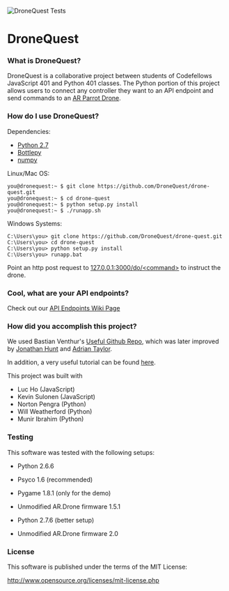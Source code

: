 
![DroneQuest Tests](https://api.travis-ci.org/DroneQuest/drone-quest.svg "Tests are passing! ... right?")


# DroneQuest

### What is DroneQuest?
DroneQuest is a collaborative project between students of Codefellows JavaScript 401 and Python 401 classes.
The Python portion of this project allows users to connect any controller they want to an API endpoint and send commands to an
[AR Parrot Drone](http://www.parrot.com/usa/products/ardrone-2/).

### How do I use DroneQuest?

Dependencies:
- [Python 2.7](https://www.python.org/download/releases/2.7/)
- [Bottlepy](http://bottlepy.org/docs/dev/index.html)
- [numpy](http://www.numpy.org/)

Linux/Mac OS:
```
you@dronequest:~ $ git clone https://github.com/DroneQuest/drone-quest.git
you@dronequest:~ $ cd drone-quest
you@dronequest:~ $ python setup.py install
you@dronequest:~ $ ./runapp.sh
```

Windows Systems:
```
C:\Users\you> git clone https://github.com/DroneQuest/drone-quest.git
C:\Users\you> cd drone-quest
C:\Users\you> python setup.py install
C:\Users\you> runapp.bat
```

Point an http post request to [127.0.0.1:3000/do/&lt;command&gt;](http://127.0.0.1:3000/do/takeoff) to instruct the drone.

### Cool, what are your API endpoints?
Check out our [API Endpoints Wiki Page](https://github.com/DroneQuest/drone-quest/wiki/API-Endpoints)


### How did you accomplish this project?
We used Bastian Venthur's [Useful Github Repo](https://github.com/venthur/python-ardrone), which was later
improved by [Jonathan Hunt](https://github.com/jjh42/python-ardrone) and [Adrian Taylor](https://github.com/adetaylor/python-ardrone).

In addition, a very useful tutorial can be found [here](http://www.playsheep.de/drone/).

This project was built with
- Luc Ho (JavaScript)
- Kevin Sulonen (JavaScript)
- Norton Pengra (Python)
- Will Weatherford (Python)
- Munir Ibrahim (Python)

### Testing
This software was tested with the following setups:

  * Python 2.6.6
  * Psyco 1.6 (recommended)
  * Pygame 1.8.1 (only for the demo)
  * Unmodified AR.Drone firmware 1.5.1

  * Python 2.7.6 (better setup)
  * Unmodified AR.Drone firmware 2.0

### License
This software is published under the terms of the MIT License:

  http://www.opensource.org/licenses/mit-license.php
